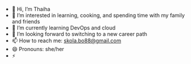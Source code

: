 - 👋 Hi, I’m Thaiha
- 👀 I’m interested in learning, cooking, and spending time with my family and friends
- 🌱 I’m currently learning DevOps and cloud
- 💞️ I’m looking forward to switching to a new career path  
- 📫 How to reach me: skola.bo88@gmail.com
- 😄 Pronouns: she/her
- ⚡ 

<!---
thaiha-hub/thaiha-hub is a ✨ special ✨ repository because its `README.md` (this file) appears on your GitHub profile.
You can click the Preview link to take a look at your changes.
--->
